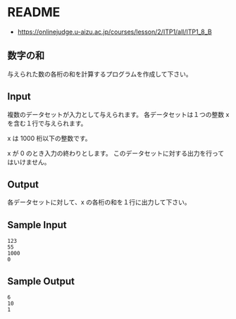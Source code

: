 # README
- <https://onlinejudge.u-aizu.ac.jp/courses/lesson/2/ITP1/all/ITP1_8_B>
## 数字の和
与えられた数の各桁の和を計算するプログラムを作成して下さい。
## Input
複数のデータセットが入力として与えられます。
各データセットは１つの整数 x を含む１行で与えられます。

x は 1000 桁以下の整数です。

x が 0 のとき入力の終わりとします。
このデータセットに対する出力を行ってはいけません。
## Output
各データセットに対して、x の各桁の和を１行に出力して下さい。
## Sample Input
```
123
55
1000
0
```
## Sample Output
```
6
10
1
```
